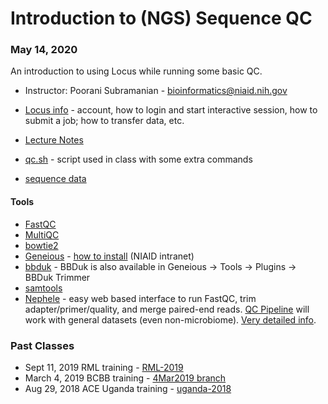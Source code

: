 # Introduction to (NGS) Sequence QC

### May 14, 2020

An introduction to using Locus while running some basic QC.

- Instructor: Poorani Subramanian - bioinformatics@niaid.nih.gov
- [Locus info](notes/locus.md) - account, how to login and start interactive session, how to submit a job; how to transfer data, etc.

- [Lecture Notes](notes/sequence_qc_class.md) 
- [qc.sh](qc.sh) - script used in class with some extra commands
- [sequence data](https://proj-bip-prod-publicread.s3.amazonaws.com/training/NGS_Intro/lpd_data.zip)

#### Tools

- [FastQC](https://www.bioinformatics.babraham.ac.uk/projects/fastqc/)
- [MultiQC](https://multiqc.info/)
- [bowtie2](http://bowtie-bio.sourceforge.net/bowtie2/index.shtml)
- [Geneious](https://support.geneious.com/hc/en-us) - [how to install](http://inside.niaid.nih.gov/topic/IT/support/software/Pages/geneious.aspx) (NIAID intranet)
- [bbduk](https://jgi.doe.gov/data-and-tools/bbtools/bb-tools-user-guide/bbduk-guide/) - BBDuk is also available in Geneious -> Tools -> Plugins -> BBDuk Trimmer
- [samtools](http://www.htslib.org/doc/samtools.html)
- [Nephele](https://nephele.niaid.nih.gov/) - easy web based interface to run FastQC, trim adapter/primer/quality, and merge paired-end reads. [QC Pipeline](https://nephele.niaid.nih.gov/user_guide_pipes/#qc_pipes) will work with general datasets (even non-microbiome).  [Very detailed info](https://nephele.niaid.nih.gov/details_qc/).

### Past Classes
- Sept 11, 2019 RML training - [RML-2019](https://github.com/niaid/NGS_Intro/tree/RML-2019)
- March 4, 2019 BCBB training - [4Mar2019 branch](https://github.com/niaid/NGS_Intro/tree/4Mar2019)
- Aug 29, 2018 ACE Uganda training - [uganda-2018](https://github.com/niaid/NGS_Intro/tree/uganda-2018)

